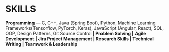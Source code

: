 # SKILLS

**Programming** — C, C++, Java (Spring Boot), Python, Machine Learning Frameworks(Tensorflow, PyTorch, Keras),
JavaScript (Angular, React), SQL, OOP, Design Patterns, Git Source Control **| Problem Solving | Agile 
Development | Jira Project Management | Research Skills | Technical Writing | Teamwork &
Leadership**